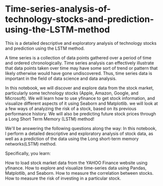 # Time-series-analysis-of-technology-stocks-and-prediction-using-the-LSTM-method
This is a detailed descriptive and exploratory analysis of technology stocks and prediction using the LSTM method.

A time series is a collection of data points gathered over a period of time and ordered chronologically. Time series analysis can effectively illustrate that data points taken over time may have some sort of trend or pattern that likely otherwise would have gone undiscovered. Thus, time series data is important in the field of data science and data analysis.

In this notebook, we will discover and explore data from the stock market, particularly some technology stocks (Apple, Amazon, Google, and Microsoft). We will learn how to use yfinance to get stock information, and visualize different aspects of it using Seaborn and Matplotlib. we will look at a few ways of analyzing the risk of a stock, based on its previous performance history. We will also be predicting future stock prices through a Long Short Term Memory (LSTM) method!

We'll be answering the following questions along the way:
In this notebook, I perform a detailed descriptive and exploratory analysis of stock data, as well as a prediction of the data using the Long short-term memory networks(LSTM) method.

Specifically, you learn:

How to load stock market data from the YAHOO Finance website using yfinance.
How to explore and visualize time-series data using Pandas, Matplotlib, and Seaborn.
How to measure the correlation between stocks.
How to measure the risk of investing in a particular stock.

